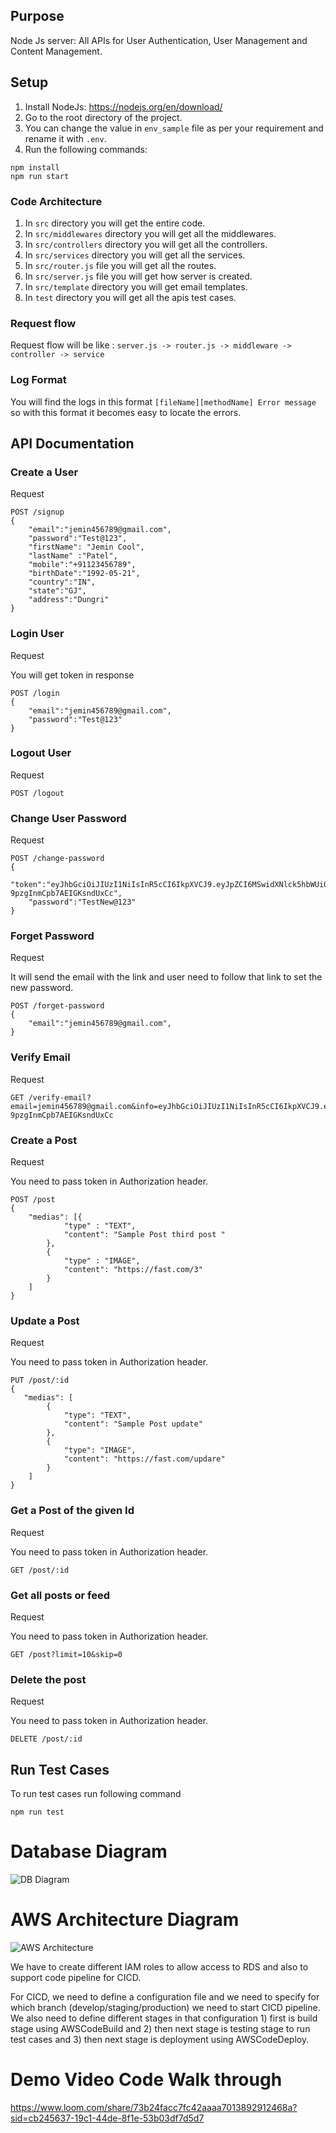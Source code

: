 ## Purpose

Node Js server: All APIs for User Authentication, User Management and Content Management.

## Setup

1. Install NodeJs: https://nodejs.org/en/download/
2. Go to the root directory of the project.
3. You can change the value in `env_sample` file as per your requirement and rename it with `.env`.
4. Run the following commands:

```
npm install
npm run start
```

### Code Architecture

1. In `src` directory you will get the entire code.
2. In `src/middlewares` directory you will get all the middlewares.
3. In `src/controllers` directory you will get all the controllers.
4. In `src/services` directory you will get all the services.
5. In `src/router.js` file you will get all the routes.
6. In `src/server.js` file you will get how server is created.
7. In `src/template` directory you will get email templates.
8. In `test` directory you will get all the apis test cases.

### Request flow

Request flow will be like : `server.js -> router.js -> middleware -> controller -> service`

### Log Format

You will find the logs in this format `[fileName][methodName] Error message` so with this format it becomes easy to locate the errors.

## API Documentation

### Create a User

Request

```
POST /signup
{
    "email":"jemin456789@gmail.com",
    "password":"Test@123",
    "firstName": "Jemin Cool",
    "lastName" :"Patel",
    "mobile":"+91123456789",
    "birthDate":"1992-05-21",
    "country":"IN",
    "state":"GJ",
    "address":"Dungri"
}
```

### Login User

Request

You will get token in response

```
POST /login
{
    "email":"jemin456789@gmail.com",
    "password":"Test@123"
}
```

### Logout User

Request

```
POST /logout
```

### Change User Password

Request

```
POST /change-password
{
    "token":"eyJhbGciOiJIUzI1NiIsInR5cCI6IkpXVCJ9.eyJpZCI6MSwidXNlck5hbWUiOiJqZW1pbkBpbnN0YS5jb20iLCJpYXQiOjE3MTU1NjY2MDQsImV4cCI6MTcxNTU3MDIwNH0.I3cHi_5dxubIRx3gzuP-9pzgInmCpb7AEIGKsndUxCc",
    "password":"TestNew@123"
}
```

### Forget Password

Request

It will send the email with the link and user need to follow that link to set the new password.

```
POST /forget-password
{
    "email":"jemin456789@gmail.com",
}
```

### Verify Email

Request

```
GET /verify-email?email=jemin456789@gmail.com&info=eyJhbGciOiJIUzI1NiIsInR5cCI6IkpXVCJ9.eyJpZCI6MSwidXNlck5hbWUiOiJqZW1pbkBpbnN0YS5jb20iLCJpYXQiOjE3MTU1NjY2MDQsImV4cCI6MTcxNTU3MDIwNH0.I3cHi_5dxubIRx3gzuP-9pzgInmCpb7AEIGKsndUxCc

```

### Create a Post

Request

You need to pass token in Authorization header.

```
POST /post
{
    "medias": [{
            "type" : "TEXT",
            "content": "Sample Post third post "
        },
        {
            "type" : "IMAGE",
            "content": "https://fast.com/3"
        }
    ]
}
```

### Update a Post

Request

You need to pass token in Authorization header.

```
PUT /post/:id
{
   "medias": [
        {
            "type": "TEXT",
            "content": "Sample Post update"
        },
        {
            "type": "IMAGE",
            "content": "https://fast.com/updare"
        }
    ]
}
```

### Get a Post of the given Id

Request

You need to pass token in Authorization header.

```
GET /post/:id
```

### Get all posts or feed

Request

You need to pass token in Authorization header.

```
GET /post?limit=10&skip=0
```

### Delete the post

Request

You need to pass token in Authorization header.

```
DELETE /post/:id
```

## Run Test Cases

To run test cases run following command

```
npm run test
```

# Database Diagram

![DB Diagram](images/dbDiagram.png)

# AWS Architecture Diagram

![AWS Architecture](images/AWSArchitecture.png)

We have to create different IAM roles to allow access to RDS and also to support code pipeline for CICD.

For CICD, we need to define a configuration file and we need to specify for which branch (develop/staging/production) we need to start CICD pipeline.
We also need to define different stages in that configuration 1) first is build stage using AWSCodeBuild and 2) then next stage is testing stage to run test cases and 3) then next stage is deployment using AWSCodeDeploy.

# Demo Video Code Walk through

https://www.loom.com/share/73b24facc7fc42aaaa7013892912468a?sid=cb245637-19c1-44de-8f1e-53b03df7d5d7
